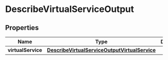 

# DescribeVirtualServiceOutput

<zonbook></zonbook><xhtml></xhtml>

## Properties

| Name | Type | Description | Notes |
|------------ | ------------- | ------------- | -------------|
|**virtualService** | [**DescribeVirtualServiceOutputVirtualService**](DescribeVirtualServiceOutputVirtualService.md) |  |  |



